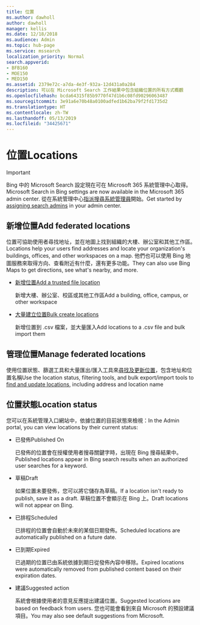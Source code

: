 ```yaml
---
title: 位置
ms.author: dawholl
author: dawholl
manager: kellis
ms.date: 12/18/2018
ms.audience: Admin
ms.topic: hub-page
ms.service: mssearch
localization_priority: Normal
search.appverid:
- BFB160
- MOE150
- MED150
ms.assetid: 2379e72c-a7da-4e3f-932a-12d431a0a284
description: 可以在 Microsoft Search 工作結果中包含組織位置的所有方式概觀
ms.openlocfilehash: bcda64315f85b9770f47d1b6c08fd90296063487
ms.sourcegitcommit: 3e91a6e70b48a0100adfed1b62ba79f2fd1735d2
ms.translationtype: HT
ms.contentlocale: zh-TW
ms.lasthandoff: 05/13/2019
ms.locfileid: "34425671"
---
```

# <a name="locations"></a><span data-ttu-id="7dd3d-103">位置</span><span class="sxs-lookup"><span data-stu-id="7dd3d-103">Locations</span></span>

> [!IMPORTANT]
> <span data-ttu-id="7dd3d-104">Bing 中的 Microsoft Search 設定現在可在 Microsoft 365 系統管理中心取得。</span><span class="sxs-lookup"><span data-stu-id="7dd3d-104">Microsoft Search in Bing settings are now available in the Microsoft 365 admin center.</span></span> <span data-ttu-id="7dd3d-105">從在系統管理中心[指派搜尋系統管理員](https://docs.microsoft.com/zh-TW/microsoftsearch/setup-microsoft-search#step-2-assign-search-admin-and-search-editor)開始。</span><span class="sxs-lookup"><span data-stu-id="7dd3d-105">Get started by [assigning search admins](https://docs.microsoft.com/en-us/microsoftsearch/setup-microsoft-search#step-2-assign-search-admin-and-search-editor) in your admin center.</span></span>
    
## <a name="add-locations"></a><span data-ttu-id="7dd3d-106">新增位置</span><span class="sxs-lookup"><span data-stu-id="7dd3d-106">Add federated locations</span></span>

<span data-ttu-id="7dd3d-107">位置可協助使用者尋找地址，並在地圖上找到組織的大樓、辦公室和其他工作區。</span><span class="sxs-lookup"><span data-stu-id="7dd3d-107">Locations help your users find addresses and locate your organization's buildings, offices, and other workspaces on a map.</span></span> <span data-ttu-id="7dd3d-108">他們也可以使用 Bing 地圖服務來取得方向、查看附近有什麼，還有更多功能。</span><span class="sxs-lookup"><span data-stu-id="7dd3d-108">They can also use Bing Maps to get directions, see what's nearby, and more.</span></span>
  
- [<span data-ttu-id="7dd3d-109">新增位置</span><span class="sxs-lookup"><span data-stu-id="7dd3d-109">Add a trusted file location</span></span>](add-a-location.md)
    
    <span data-ttu-id="7dd3d-110">新增大樓、辦公室、校區或其他工作區</span><span class="sxs-lookup"><span data-stu-id="7dd3d-110">Add a building, office, campus, or other workspace</span></span>
    
- [<span data-ttu-id="7dd3d-111">大量建立位置</span><span class="sxs-lookup"><span data-stu-id="7dd3d-111">Bulk create locations</span></span>](bulk-create-locations.md)
    
    <span data-ttu-id="7dd3d-112">新增位置到 .csv 檔案，並大量匯入</span><span class="sxs-lookup"><span data-stu-id="7dd3d-112">Add locations to a .csv file and bulk import them</span></span>
    
## <a name="manage-locations"></a><span data-ttu-id="7dd3d-113">管理位置</span><span class="sxs-lookup"><span data-stu-id="7dd3d-113">Manage federated locations</span></span>

<span data-ttu-id="7dd3d-114">使用位置狀態、篩選工具和大量匯出/匯入工具來[尋找及更新位置](manage-locations.md)，包含地址和位置名稱</span><span class="sxs-lookup"><span data-stu-id="7dd3d-114">Use the location status, filtering tools, and bulk export/import tools to [find and update locations](manage-locations.md), including address and location name</span></span>
  
## <a name="location-status"></a><span data-ttu-id="7dd3d-115">位置狀態</span><span class="sxs-lookup"><span data-stu-id="7dd3d-115">Location status</span></span>

<span data-ttu-id="7dd3d-116">您可以在系統管理入口網站中，依據位置的目前狀態來檢視：</span><span class="sxs-lookup"><span data-stu-id="7dd3d-116">In the Admin portal, you can view locations by their current status:</span></span>
  
- <span data-ttu-id="7dd3d-117">已發佈</span><span class="sxs-lookup"><span data-stu-id="7dd3d-117">Published On</span></span>
    
    <span data-ttu-id="7dd3d-118">已發佈的位置會在授權使用者搜尋關鍵字時，出現在 Bing 搜尋結果中。</span><span class="sxs-lookup"><span data-stu-id="7dd3d-118">Published locations appear in Bing search results when an authorized user searches for a keyword.</span></span>
    
- <span data-ttu-id="7dd3d-119">草稿</span><span class="sxs-lookup"><span data-stu-id="7dd3d-119">Draft</span></span>
    
    <span data-ttu-id="7dd3d-120">如果位置未要發佈，您可以將它儲存為草稿。</span><span class="sxs-lookup"><span data-stu-id="7dd3d-120">If a location isn't ready to publish, save it as a draft.</span></span> <span data-ttu-id="7dd3d-121">草稿位置不會顯示在 Bing 上。</span><span class="sxs-lookup"><span data-stu-id="7dd3d-121">Draft locations will not appear on Bing.</span></span>
    
- <span data-ttu-id="7dd3d-122">已排程</span><span class="sxs-lookup"><span data-stu-id="7dd3d-122">Scheduled</span></span>
    
    <span data-ttu-id="7dd3d-123">已排程的位置會自動於未來的某個日期發佈。</span><span class="sxs-lookup"><span data-stu-id="7dd3d-123">Scheduled locations are automatically published on a future date.</span></span>
    
- <span data-ttu-id="7dd3d-124">已到期</span><span class="sxs-lookup"><span data-stu-id="7dd3d-124">Expired</span></span>
    
    <span data-ttu-id="7dd3d-125">已過期的位置已由系統依據到期日從發佈內容中移除。</span><span class="sxs-lookup"><span data-stu-id="7dd3d-125">Expired locations were automatically removed from published content based on their expiration dates.</span></span>
    
- <span data-ttu-id="7dd3d-126">建議</span><span class="sxs-lookup"><span data-stu-id="7dd3d-126">Suggested action</span></span>
    
    <span data-ttu-id="7dd3d-127">系統會根據使用者的意見反應提出建議位置。</span><span class="sxs-lookup"><span data-stu-id="7dd3d-127">Suggested locations are based on feedback from users.</span></span> <span data-ttu-id="7dd3d-128">您也可能會看到來自 Microsoft 的預設建議項目。</span><span class="sxs-lookup"><span data-stu-id="7dd3d-128">You may also see default suggestions from Microsoft.</span></span>

  

